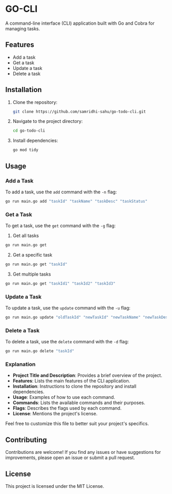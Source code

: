 # GO-CLI

A command-line interface (CLI) application built with Go and Cobra for managing tasks.

## Features

- Add a task
- Get a task
- Update a task
- Delete a task

## Installation

1. Clone the repository:

    ```sh
    git clone https://github.com/samridhi-sahu/go-todo-cli.git
    ```

2. Navigate to the project directory:

    ```sh
    cd go-todo-cli
    ```

3. Install dependencies:

    ```sh
    go mod tidy
    ```

## Usage

### Add a Task
To add a task, use the `add` command with the `-n` flag:
```sh
go run main.go add "taskId" "taskName" "taskDesc" "taskStatus"
```
### Get a Task
To get a task, use the `get` command with the `-g` flag:
1. Get all tasks
```sh
go run main.go get
```
2. Get a specific task
```sh
go run main.go get "taskId"
```
3. Get multiple tasks
```sh
go run main.go get "taskId1" "taskId2" "taskId3"
```
### Update a Task
To update a task, use the `update` command with the `-u` flag:
```sh
go run main.go update "oldTaskId" "newTaskId" "newTaskName" "newTaskDesc" "newTaskStatus"
```
### Delete a Task
To delete a task, use the `delete` command with the `-d` flag:
```sh
go run main.go delete "taskId"
```

### Explanation

- **Project Title and Description**: Provides a brief overview of the project.
- **Features**: Lists the main features of the CLI application.
- **Installation**: Instructions to clone the repository and install dependencies.
- **Usage**: Examples of how to use each command.
- **Commands**: Lists the available commands and their purposes.
- **Flags**: Describes the flags used by each command.
- **License**: Mentions the project's license.

Feel free to customize this file to better suit your project's specifics.

## Contributing
Contributions are welcome! If you find any issues or have suggestions for improvements, please open an issue or submit a pull request.

## License
This project is licensed under the MIT License.
